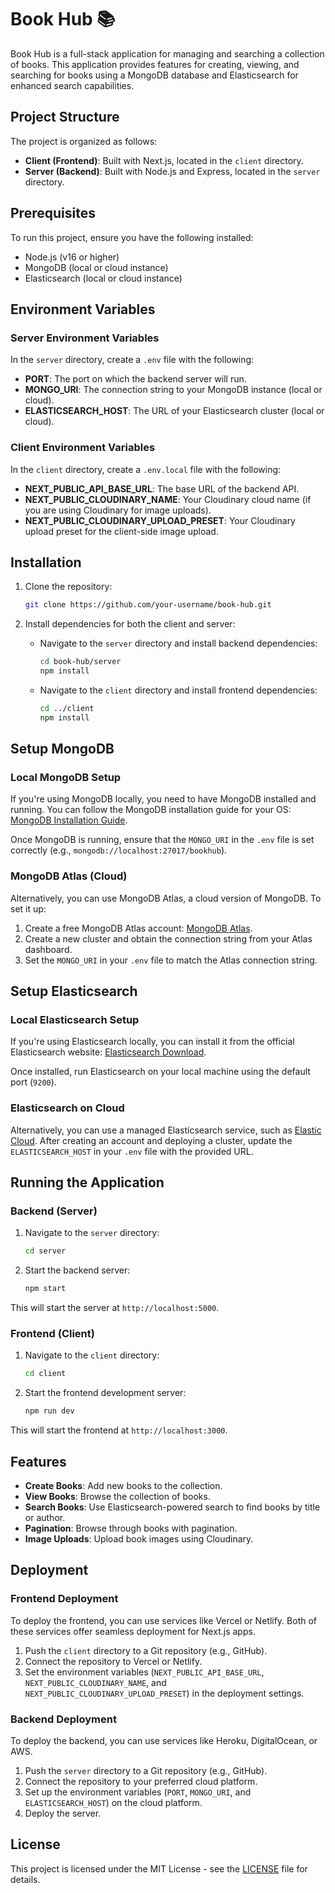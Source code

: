 # Book Hub 📚

Book Hub is a full-stack application for managing and searching a collection of books. This application provides features for creating, viewing, and searching for books using a MongoDB database and Elasticsearch for enhanced search capabilities.

## Project Structure

The project is organized as follows:

- **Client (Frontend)**: Built with Next.js, located in the `client` directory.
- **Server (Backend)**: Built with Node.js and Express, located in the `server` directory.

## Prerequisites

To run this project, ensure you have the following installed:

- Node.js (v16 or higher)
- MongoDB (local or cloud instance)
- Elasticsearch (local or cloud instance)

## Environment Variables

### Server Environment Variables

In the `server` directory, create a `.env` file with the following:

- **PORT**: The port on which the backend server will run.
- **MONGO_URI**: The connection string to your MongoDB instance (local or cloud).
- **ELASTICSEARCH_HOST**: The URL of your Elasticsearch cluster (local or cloud).

### Client Environment Variables

In the `client` directory, create a `.env.local` file with the following:


- **NEXT_PUBLIC_API_BASE_URL**: The base URL of the backend API.
- **NEXT_PUBLIC_CLOUDINARY_NAME**: Your Cloudinary cloud name (if you are using Cloudinary for image uploads).
- **NEXT_PUBLIC_CLOUDINARY_UPLOAD_PRESET**: Your Cloudinary upload preset for the client-side image upload.

## Installation

1. Clone the repository:

    ```bash
    git clone https://github.com/your-username/book-hub.git
    ```

2. Install dependencies for both the client and server:

    - Navigate to the `server` directory and install backend dependencies:

        ```bash
        cd book-hub/server
        npm install
        ```

    - Navigate to the `client` directory and install frontend dependencies:

        ```bash
        cd ../client
        npm install
        ```

## Setup MongoDB

### Local MongoDB Setup

If you're using MongoDB locally, you need to have MongoDB installed and running. You can follow the MongoDB installation guide for your OS: [MongoDB Installation Guide](https://docs.mongodb.com/manual/installation/).

Once MongoDB is running, ensure that the `MONGO_URI` in the `.env` file is set correctly (e.g., `mongodb://localhost:27017/bookhub`).

### MongoDB Atlas (Cloud)

Alternatively, you can use MongoDB Atlas, a cloud version of MongoDB. To set it up:

1. Create a free MongoDB Atlas account: [MongoDB Atlas](https://www.mongodb.com/cloud/atlas).
2. Create a new cluster and obtain the connection string from your Atlas dashboard.
3. Set the `MONGO_URI` in your `.env` file to match the Atlas connection string.

## Setup Elasticsearch

### Local Elasticsearch Setup

If you're using Elasticsearch locally, you can install it from the official Elasticsearch website: [Elasticsearch Download](https://www.elastic.co/downloads/elasticsearch).

Once installed, run Elasticsearch on your local machine using the default port (`9200`).

### Elasticsearch on Cloud

Alternatively, you can use a managed Elasticsearch service, such as [Elastic Cloud](https://cloud.elastic.co/). After creating an account and deploying a cluster, update the `ELASTICSEARCH_HOST` in your `.env` file with the provided URL.

## Running the Application

### Backend (Server)

1. Navigate to the `server` directory:

    ```bash
    cd server
    ```

2. Start the backend server:

    ```bash
    npm start
    ```

This will start the server at `http://localhost:5000`.

### Frontend (Client)

1. Navigate to the `client` directory:

    ```bash
    cd client
    ```

2. Start the frontend development server:

    ```bash
    npm run dev
    ```

This will start the frontend at `http://localhost:3000`.

## Features

- **Create Books**: Add new books to the collection.
- **View Books**: Browse the collection of books.
- **Search Books**: Use Elasticsearch-powered search to find books by title or author.
- **Pagination**: Browse through books with pagination.
- **Image Uploads**: Upload book images using Cloudinary.


## Deployment

### Frontend Deployment

To deploy the frontend, you can use services like Vercel or Netlify. Both of these services offer seamless deployment for Next.js apps.

1. Push the `client` directory to a Git repository (e.g., GitHub).
2. Connect the repository to Vercel or Netlify.
3. Set the environment variables (`NEXT_PUBLIC_API_BASE_URL`, `NEXT_PUBLIC_CLOUDINARY_NAME`, and `NEXT_PUBLIC_CLOUDINARY_UPLOAD_PRESET`) in the deployment settings.

### Backend Deployment

To deploy the backend, you can use services like Heroku, DigitalOcean, or AWS.

1. Push the `server` directory to a Git repository (e.g., GitHub).
2. Connect the repository to your preferred cloud platform.
3. Set up the environment variables (`PORT`, `MONGO_URI`, and `ELASTICSEARCH_HOST`) on the cloud platform.
4. Deploy the server.

## License

This project is licensed under the MIT License - see the [LICENSE](LICENSE) file for details.

